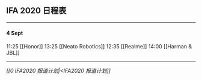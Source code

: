 ##  IFA 2020 日程表
---

#### 4 Sept
11:25  [[Honor]]
13:25 [[Neato Robotics]]
12:35 [[Realme]]
14:00 [[Harman & JBL]]



---
_[[0 IFA2020 报道计划|<IFA2020 报道计划]]_